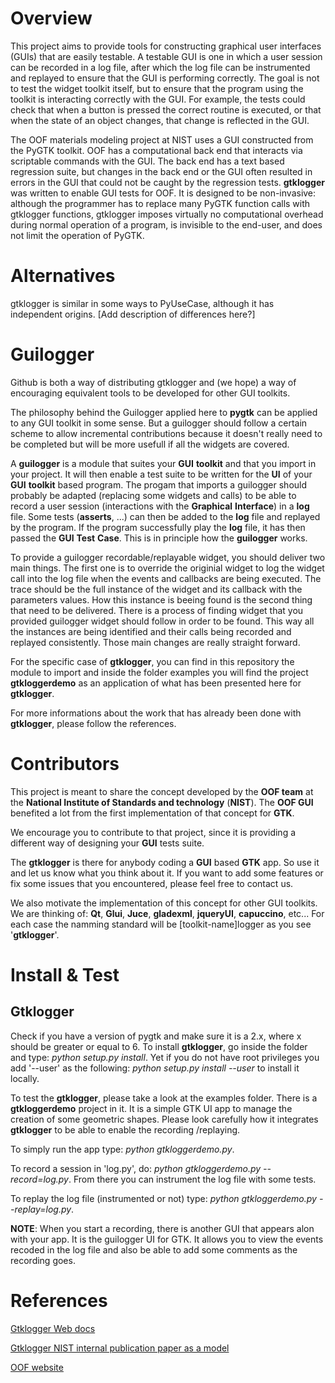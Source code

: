 Overview
========

This project aims to provide tools for constructing graphical user
interfaces (GUIs) that are easily testable.  A testable GUI is one in
which a user session can be recorded in a log file, after which the
log file can be instrumented and replayed to ensure that the GUI is
performing correctly.  The goal is not to test the widget toolkit
itself, but to ensure that the program using the toolkit is
interacting correctly with the GUI.  For example, the tests could
check that when a button is pressed the correct routine is executed,
or that when the state of an object changes, that change is reflected
in the GUI.

The OOF materials modeling project at NIST uses a GUI constructed from
the PyGTK toolkit.  OOF has a computational back end that interacts
via scriptable commands with the GUI.  The back end has a text based
regression suite, but changes in the back end or the GUI often
resulted in errors in the GUI that could not be caught by the
regression tests.  __gtklogger__ was written to enable GUI tests for
OOF.  It is designed to be non-invasive: although the programmer has
to replace many PyGTK function calls with gtklogger functions,
gtklogger imposes virtually no computational overhead during normal
operation of a program, is invisible to the end-user, and does not
limit the operation of PyGTK.

Alternatives
============

gtklogger is similar in some ways to PyUseCase, although it has
independent origins.  [Add description of differences here?]

Guilogger
=========

Github is both a way of distributing gtklogger and (we hope) a
way of encouraging equivalent tools to be developed for other GUI
toolkits.

The philosophy behind the Guilogger applied here to __pygtk__ can be
applied to any GUI toolkit in some sense. But a guilogger should
follow a certain scheme to allow incremental contributions because 
it doesn't really need to be completed but will be more usefull if all
the widgets are covered.

A __guilogger__ is a module that suites your __GUI__ __toolkit__ and
that you import in your project. It will then enable a test suite to 
be written for the __UI__ of your __GUI__ __toolkit__ based program.
The progam that imports a guilogger should probably be adapted (replacing some widgets and calls)
to be able to record a user session (interactions with the __Graphical__ __Interface__) in a __log__ file.
Some tests (__asserts__, ...) can then be added to the __log__ file and replayed by the program. If the 
program successfully play the __log__ file, it has then passed the __GUI__ __Test__ __Case__. This is in
principle how the __guilogger__ works.

To provide a guilogger recordable/replayable widget, you should deliver two main
things. The first one is to override the originial widget to log the widget call into the 
log file when the events and callbacks are being executed. The trace should
be the full instance of the widget and its callback with the parameters values. How this
instance is beeing found is the second thing that need to be delivered. There
is a process of finding widget that you provided guilogger widget should follow
in order to be found. This way all the instances are being identified and their calls 
being recorded and replayed consistently. Those main changes are really straight forward.

For the specific case of __gtklogger__, you can find in this repository the module to import and inside
the folder examples you will find the project __gtkloggerdemo__ as an application of what has been presented
here for __gtklogger__.

For more informations about the work that has already been done with __gtklogger__, please follow the 
references.


Contributors
============
This project is meant to share the concept developed by the __OOF team__ at the __National Institute
of Standards and technology__ (__NIST__). The __OOF GUI__ benefited a lot from the first implementation
of that concept for __GTK__.

We encourage you to contribute to that project, since it is providing a different way of designing 
your __GUI__ tests suite.

The __gtklogger__ is there for anybody coding a __GUI__ based __GTK__ app. So use it and let us know what you
think about it. If you want to add some features or fix some issues that you encountered, please
feel free to contact us.

We also motivate the implementation of this concept for other GUI toolkits. We are thinking of:
__Qt__, __Glui__, __Juce__, __gladexml__, __jqueryUI__, __capuccino__, etc...
For each case the namming standard will be [toolkit-name]logger as you see '__gtklogger__'.


Install & Test
==================

Gtklogger
---------
Check if you have a version of pygtk and make sure it is a 2.x, where x should be greater or equal to 6.
To install __gtklogger__, go inside the folder and type: *python setup.py install*. Yet if you do not have root
privileges you add '--user' as the following: *python setup.py install --user* to install it locally.

To test the __gtklogger__, please take a look at the examples folder. There is a __gtkloggerdemo__ project in it.
It is a simple GTK UI app to manage the creation of some geometric shapes. Please look carefully how it
integrates __gtklogger__ to be able to enable the recording /replaying.

To simply run the app type: *python gtkloggerdemo.py*.

To record a session in 'log.py', do: *python gtkloggerdemo.py --record=log.py*.
From there you can instrument the log file with some tests.

To replay the log file (instrumented or not) type: *python gtkloggerdemo.py --replay=log.py*.

__NOTE__: When you start a recording, there is another GUI that appears alon with your app. It is the 
guilogger UI for GTK. It allows you to view the events recoded in the log file and also be able to add
 some comments as the recording goes.


References
==========

[Gtklogger Web docs](http://www.ctcms.nist.gov/oof/gtklogger/#docs)

[Gtklogger NIST internal publication paper as a model](gui_testing.pdf)

[OOF website](http://www.ctcms.nist.gov/oof/)
